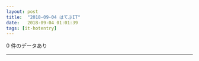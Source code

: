 ```yaml
---
layout: post
title:  "2018-09-04 はてぶIT"
date:   2018-09-04 01:01:39
tags: [it-hotentry]
---
```

0 件のデータあり

<hr>
